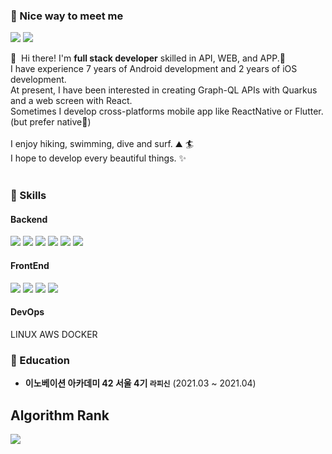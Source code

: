 ### 🤞 Nice way to meet me
<p>
  <a href="" target="_blank"><img src="https://img.shields.io/badge/Tech_Blog-DD0B78?style=flat-square&logo=GitHub%20Sponsors&logoColor=white"/></a>
  <a href="mailto:awldnjs2@gmail.com" target="_blank"><img src="https://img.shields.io/badge/iscowkite@gmail.com-EA4335?style=flat-square&logo=Gmail&logoColor=white"/></a>
</p>

<p>
  👋&nbsp; Hi there! I'm <b>full stack developer</b> skilled in API, WEB, and APP.🚀<br/>
  I have experience 7 years of Android development and 2 years of iOS development.<br/>
  At present, I have been interested in creating Graph-QL APIs with Quarkus and a web screen with React.<br/>
  Sometimes I develop cross-platforms mobile app like ReactNative or Flutter. (but prefer native💖)<br/><br/>
  I enjoy hiking, swimming, dive and surf. ⛰ 🏄<br/>
  I hope to develop every beautiful things. ✨ <br/><br/>
</p>


### 💪 Skills
#### Backend
<img src="https://img.shields.io/badge/Quarkus-4695EB?style=flat-square&logo=Quarkus&logoColor=white"/>  <img src="https://img.shields.io/badge/React-61DAFB?style=flat-square&logo=React&logoColor=black"/>  <img src="https://img.shields.io/badge/ReactNative-61DAFB?style=flat-square&logo=React&logoColor=black"/>  <img src="https://img.shields.io/badge/Android-3DDC84?style=flat-square&logo=Android&logoColor=white"/>  <img src="https://img.shields.io/badge/iOS-000000?style=flat-square&logo=iOS&logoColor=white"/>  <img src="https://img.shields.io/badge/Flutter-02569B?style=flat-square&logo=Flutter&logoColor=white"/>

#### FrontEnd
<img src="https://img.shields.io/badge/Kotlin-0095D5?style=flat-square&logo=Kotlin&logoColor=white"/>  <img src="https://img.shields.io/badge/TypeScript-3178C6?style=flat-square&logo=TypeScript&logoColor=white"/>  <img src="https://img.shields.io/badge/Java-007396?style=flat-square&logo=Java&logoColor=white"/>  <img src="https://img.shields.io/badge/Swift-FA7343?style=flat-square&logo=Swift&logoColor=white"/>

#### DevOps
LINUX AWS DOCKER

### 💪 Education
- **이노베이션 아카데미 42 서울 4기 `라피신`** (2021.03 ~ 2021.04)<br/>


## Algorithm Rank
<img src="http://mazassumnida.wtf/api/v2/generate_badge?boj=jinia91">



<!--
Certification : SQLD, 정보처리기사 취득 등..
Career : 네이버, 인프런 등..
Award : 어디 수상 등..

-->
